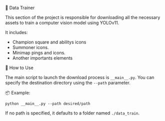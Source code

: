 🧠 Data Trainer

This section of the project is responsible for downloading all the necessary assets to train a computer vision model using YOLOv11.

It includes:
- Champion square and abilitys icons
- Summoner icons.
- Minimap pings and icons.
- Another importants elements

🚀 How to Use

The main script to launch the download process is `__main__.py`. You can specify the destination directory using the `--path` parameter.

📦 Example:

    python __main__.py --path desired/path

If no path is specified, it defaults to a folder named `./data_train`.

